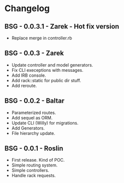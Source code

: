 # Changelog

## BSG - 0.0.3.1 - Zarek - Hot fix version

* Replace merge in controller.rb

## BSG - 0.0.3 - Zarek

* Update controller and model generators.
* Fix CLI execeptions with messages.
* Add IRB console.
* Add rack::static for public dir stuff.
* Add reroute.

## BSG - 0.0.2 - Baltar

* Parameterized routes.
* Add sequel as ORM.
* Update CLI (Willy) for migrations.
* Add Generators.
* File hierarchy update.

## BSG - 0.0.1 - Roslin

* First release. Kind of POC.
* Simple routing system.
* Simple controllers.
* Handle rack requests.
